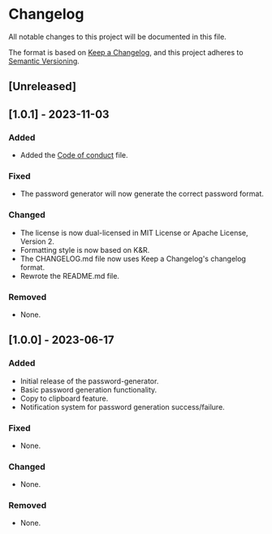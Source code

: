# Changelog

All notable changes to this project will be documented in this file.

The format is based on [Keep a Changelog](https://keepachangelog.com/),
and this project adheres to [Semantic Versioning](https://semver.org/).

## [Unreleased]

## \[1.0.1\] - 2023-11-03

### Added

- Added the [Code of conduct](CODE_OF_CONDUCT.md) file.

### Fixed

- The password generator will now generate the correct password format.

### Changed

- The license is now dual-licensed in MIT License or Apache License, Version 2.
- Formatting style is now based on K&R.
- The CHANGELOG.md file now uses Keep a Changelog's changelog format.
- Rewrote the README.md file.

### Removed

- None.

## \[1.0.0\] - 2023-06-17

### Added

- Initial release of the password-generator.
- Basic password generation functionality.
- Copy to clipboard feature.
- Notification system for password generation success/failure.

### Fixed

- None.

### Changed

- None.

### Removed

- None.

